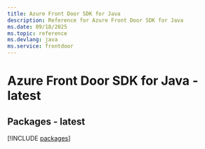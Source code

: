 ```yaml
---
title: Azure Front Door SDK for Java
description: Reference for Azure Front Door SDK for Java
ms.date: 09/18/2025
ms.topic: reference
ms.devlang: java
ms.service: frontdoor
---
```

# Azure Front Door SDK for Java - latest
## Packages - latest
[!INCLUDE [packages](front-door-index.md)]